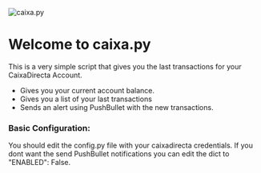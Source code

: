 ![caixa.py](http://i.imgur.com/XOeQUG9.png)
# Welcome to caixa.py

This is a very simple script that gives you the last transactions for your CaixaDirecta Account.
- Gives you your current account balance.
- Gives you a list of your last transactions
- Sends an alert using PushBullet with the new transactions.

### Basic Configuration:
You should edit the config.py file with your caixadirecta credentials.
If you dont want the send PushBullet notifications you can edit the dict
to "ENABLED": False.

